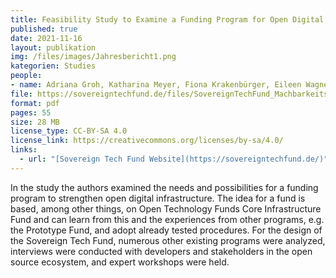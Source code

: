 ```yaml
---
title: Feasibility Study to Examine a Funding Program for Open Digital Base Technologies as the Foundation for Innovation and Digital Sovereignty
published: true
date: 2021-11-16
layout: publikation
img: /files/images/Jahresbericht1.png
kategorien: Studies
people:
- name: Adriana Groh, Katharina Meyer, Fiona Krakenbürger, Eileen Wagner
file: https://sovereigntechfund.de/files/SovereignTechFund_Machbarkeitsstudie_en.pdf
format: pdf
pages: 55
size: 28 MB
license_type: CC-BY-SA 4.0
license_link: https://creativecommons.org/licenses/by-sa/4.0/
links: 
  - url: "[Sovereign Tech Fund Website](https://sovereigntechfund.de/)"
---
```


In the study the authors examined the needs and possibilities for a funding program to strengthen open digital infrastructure. The idea for a fund is based, among other things, on Open Technology Funds Core Infrastructure Fund and can learn from this and the experiences from other programs, e.g. the Prototype Fund, and adopt already tested procedures. For the design of the Sovereign Tech Fund, numerous other existing programs were analyzed, interviews were conducted with developers and stakeholders in the open source ecosystem, and expert workshops were held.
